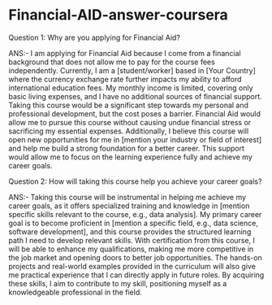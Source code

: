 # Financial-AID-answer-coursera

Question 1: Why are you applying for Financial Aid?

ANS:- I am applying for Financial Aid because I come from a financial background that does not allow me to pay for the course fees independently. Currently, I am a [student/worker] based in [Your Country] where the currency exchange rate further impacts my ability to afford international education fees. My monthly income is limited, covering only basic living expenses, and I have no additional sources of financial support. Taking this course would be a significant step towards my personal and professional development, but the cost poses a barrier. Financial Aid would allow me to pursue this course without causing undue financial stress or sacrificing my essential expenses. Additionally, I believe this course will open new opportunities for me in [mention your industry or field of interest] and help me build a strong foundation for a better career. This support would allow me to focus on the learning experience fully and achieve my career goals.

Question 2: How will taking this course help you achieve your career goals?

ANS:- Taking this course will be instrumental in helping me achieve my career goals, as it offers specialized training and knowledge in [mention specific skills relevant to the course, e.g., data analysis]. My primary career goal is to become proficient in [mention a specific field, e.g., data science, software development], and this course provides the structured learning path I need to develop relevant skills. With certification from this course, I will be able to enhance my qualifications, making me more competitive in the job market and opening doors to better job opportunities. The hands-on projects and real-world examples provided in the curriculum will also give me practical experience that I can directly apply in future roles. By acquiring these skills, I aim to contribute to my skill, positioning myself as a knowledgeable professional in the field.
